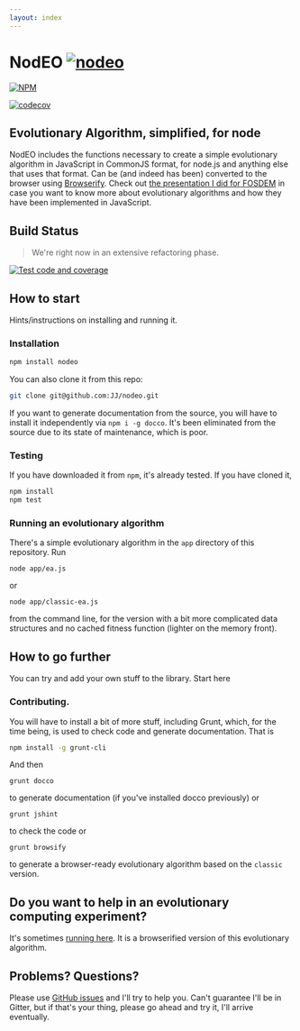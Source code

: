 ```yaml
---
layout: index
---
```


# NodEO [![nodeo](https://snyk.io/advisor/npm-package/nodeo/badge.svg)](https://snyk.io/advisor/npm-package/nodeo)

[![NPM](https://nodei.co/npm/nodeo.png)](https://npmjs.org/package/nodeo)

[![codecov](https://codecov.io/gh/JJ/nodeo/branch/master/graph/badge.svg)](https://codecov.io/gh/JJ/nodeo)

## Evolutionary Algorithm, simplified, for node

NodEO includes the functions necessary to create a simple evolutionary algorithm in JavaScript in CommonJS format, for
node.js and anything else that uses that format. Can be (and indeed has been) converted to the browser using
[Browserify](http://browserify.org/). Check out
[the presentation I did for FOSDEM](http://jj.github.io/js-ga-fosdem/#/home)
in case you want to know more about evolutionary algorithms and how
they have been implemented in JavaScript.

## Build Status

> We're right now in an extensive refactoring phase.

[![Test code and coverage](https://github.com/JJ/nodeo/actions/workflows/test.yaml/badge.svg)](https://github.com/JJ/nodeo/actions/workflows/test.yaml)

## How to start

Hints/instructions on installing and running it.

### Installation

```bash
npm install nodeo
```

You can also clone it from this repo:

```bash
git clone git@github.com:JJ/nodeo.git
```

If you want to generate documentation from the source, you will have to install
it independently via `npm i -g docco`. It's been eliminated from the source due
to its state of maintenance, which is poor.

### Testing

If you have downloaded it from `npm`, it's already tested. If you have cloned it,

```bash
npm install
npm test
```

### Running an evolutionary algorithm

There's a simple evolutionary algorithm in the `app` directory of this
repository. Run

    node app/ea.js

or

    node app/classic-ea.js

from the command line, for the version with a bit more complicated
data structures and no cached fitness function (lighter on the memory
front).

## How to go further

You can try and add your own stuff to the library. Start here

### Contributing.

You will have to install a bit of more stuff, including Grunt, which,
for the time being, is used to check code and generate
documentation. That is

```bash
npm install -g grunt-cli
```

And then

    grunt docco

to generate documentation (if you've installed docco previously) or

    grunt jshint

to check the code or

    grunt browsify

to generate a browser-ready evolutionary algorithm based on the
`classic` version.

## Do you want to help in an evolutionary computing experiment?

It's sometimes [running here](http://nodio-jmerelo.rhcloud.com/). It
is a browserified version of this evolutionary algorithm.

## Problems? Questions?

Please use [GitHub issues](https://github.com/JJ/nodeo/issues) and
I'll try to help you. Can't guarantee I'll be in Gitter, but if that's
your thing, please go ahead and try it, I'll arrive eventually.
